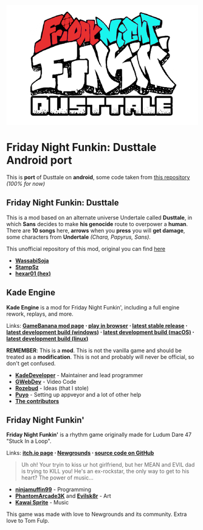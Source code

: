 
![Kade Engine logo](assets/preload/images/KadeEngineLogo.png)
# Friday Night Funkin: Dusttale Android port
This is **port** of Dusttale on **android**, some code taken from [this repository](https://github.com/Kaique62/Dusttale-Source-Code/tree/a01ca01fa9b16e0f83a71acecf552f6fdc1843ca) *(100% for now)*

## Friday Night Funkin: Dusttale
This is a mod based on an alternate universe Undertale called **Dusttale**, in which **Sans** decides to make **his genocide** route to overpower a **human**. There are **10 songs** here, **arrows** when you **press** you will **get damage**, some characters from **Undertale** *(Chara, Papyrus, Sans)*.

This unofficial repository of this mod, original you can find [here](https://github.com/StampSz/Dusttale-Source-Code)

- [**WassabiSoja**](https://github.com/WassabiSoja)
- [**StampSz**](https://github.com/StampSz)
- [**hexar01 (hex)**](https://github.com/hexar01)

## Kade Engine
**Kade Engine** is a mod for Friday Night Funkin', including a full engine rework, replays, and more.

Links: **[GameBanana mod page](https://gamebanana.com/gamefiles/16761) ⋅ [play in browser](https://funkin.puyo.xyz) ⋅ [latest stable release](https://github.com/KadeDev/Kade-Engine/releases/latest) ⋅ [latest development build (windows)](https://ci.appveyor.com/project/KadeDev/kade-engine-windows/branch/master/artifacts) ⋅ [latest development build (macOS)](https://ci.appveyor.com/project/KadeDev/kade-engine-macos/branch/master/artifacts) ⋅ [latest development build (linux)](https://ci.appveyor.com/project/KadeDev/kade-engine-linux/branch/master/artifacts)**

**REMEMBER**: This is a **mod**. This is not the vanilla game and should be treated as a **modification**. This is not and probably will never be official, so don't get confused.

- [**KadeDeveloper**](https://twitter.com/KadeDeveloper) - Maintainer and lead programmer
- [**GWebDev**](https://github.com/GrowtopiaFli) - Video Code
- [**Rozebud**](https://github.com/ThatRozebudDude) - Ideas (that I stole)
- [**Puyo**](https://github.com/daniel11420) - Setting up appveyor and a lot of other help
- [**The contributors**](https://github.com/KadeDev/Kade-Engine/graphs/contributors)

## Friday Night Funkin'
**Friday Night Funkin'** is a rhythm game originally made for Ludum Dare 47 "Stuck In a Loop".

Links: **[itch.io page](https://ninja-muffin24.itch.io/funkin) ⋅ [Newgrounds](https://www.newgrounds.com/portal/view/770371) ⋅ [source code on GitHub](https://github.com/ninjamuffin99/Funkin)**
> Uh oh! Your tryin to kiss ur hot girlfriend, but her MEAN and EVIL dad is trying to KILL you! He's an ex-rockstar, the only way to get to his heart? The power of music... 
 - [**ninjamuffin99**](https://twitter.com/ninja_muffin99) - Programming
 - [**PhantomArcade3K**](https://twitter.com/phantomarcade3k) and [**Evilsk8r**](https://twitter.com/evilsk8r) - Art
 - [**Kawai Sprite**](https://twitter.com/kawaisprite) - Music

This game was made with love to Newgrounds and its community. Extra love to Tom Fulp.
